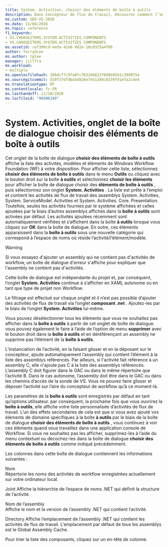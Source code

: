 ```yaml
---
title: System. Activities, choisir des éléments de boîte à outils
description: Dans Concepteur de flux de travail, Découvrez comment l’onglet System. Activities affiche la liste des activités, modèles et éléments de Windows Workflow Foundation (WF) à votre disposition.
ms.custom: SEO-VS-2020
ms.date: 11/04/2016
ms.topic: reference
f1_keywords:
- VS.CHOOSEITEMS.SYSTEM.ACTIVITIES_COMPONENTS
- VS.CHOOSEITEMS.SYSTEM.ACTIVITIES COMPONENTS
ms.assetid: cef390cd-eeda-42e6-9d2e-18c8325a4f06
author: TerryGLee
ms.author: tglee
manager: jillfra
ms.workload:
- multiple
ms.openlocfilehash: 280dcf7c9fe07c7b3266822f0d8b92b1c399075e
ms.sourcegitcommit: d10f37dfdba5d826e7451260c8370fd1efa2c4e4
ms.translationtype: MT
ms.contentlocale: fr-FR
ms.lasthandoff: 12/10/2020
ms.locfileid: "96996199"
---
```

# <a name="systemactivities-tab-choose-toolbox-items-dialog-box"></a>System. Activities, onglet de la boîte de dialogue choisir des éléments de boîte à outils

Cet onglet de la boîte de dialogue **choisir des éléments de boîte à outils** affiche la liste des activités, modèles et éléments de Windows Workflow Foundation (WF) à votre disposition. Pour afficher cette liste, sélectionnez **choisir des éléments de boîte à outils** dans le menu **Outils** ou cliquez avec le bouton droit sur la boîte **à outils** et sélectionnez **choisir les éléments** pour afficher la boîte de dialogue choisir des **éléments de boîte à outils** , puis sélectionnez son onglet **System. Activities** . La liste est prête à l’emploi et contient les activités de flux de travail des assemblys System. Activities, System. ServiceModel. Activities et System. Activities. Core. Presentation. Toutefois, seules les activités fournies par le système affichées et celles ajoutées par le biais d’autres assemblys affichés dans la **boîte à outils** sont activées par défaut. Les activités ajoutées récemment sont automatiquement vérifiées et s’affichent dans la boîte **à outils** lorsque vous cliquez sur **OK** dans la boîte de dialogue. En outre, ces éléments apparaissent dans la **boîte à outils** sous une nouvelle catégorie qui correspond à l’espace de noms où réside l’activité/l’élément/modèle.

> [!WARNING]
> Si vous essayez d'ajouter un assembly qui ne contient pas d'activités de workflow, un boîte de dialogue d'erreur s'affiche pour expliquer que l'assembly ne contient pas d'activités.

Cette boîte de dialogue est indépendante du projet et, par conséquent, l’onglet **System. Activities** continue à s’afficher en XAML autonome ou en tant que type de projet non Workflow.

Le filtrage est effectué sur chaque onglet et il n’est pas possible d’ajouter des activités de flux de travail via l’onglet **composant .net** . Ajoutez-les par le biais de l’onglet **System. Activities** lui-même.

Vous pouvez désélectionner tous les éléments que vous ne souhaitez pas afficher dans la **boîte à outils** à partir de cet onglet de boîte de dialogue. vous pouvez également le faire à l’aide de l’option de menu **supprimer** avec le bouton droit dans la **boîte à outils** et en déréférençant un assembly ne supprime pas l’élément de la **boîte à outils**.

L’instanciation de l’activité, en la faisant glisser et en la déposant sur le concepteur, ajoute automatiquement l’assembly qui contient l’élément à la liste des assemblys référencés. Par ailleurs, si l'activité fait référence à un assembly C, elle n'ajoute pas C à la liste des assemblys référencés. L’assembly C doit figurer dans le GAC ou dans le même répertoire que l’activité B. Dans le cas autonome, l’assembly doit être dans le GAC ou dans les chemins d’accès de la sonde de VS. Vous ne pouvez faire glisser et déposer l’activité sur l’aire du concepteur de workflow qu’à ce moment-là.

Les paramètres de la **boîte à outils** sont enregistrés par défaut en tant qu’options utilisateur. par conséquent, la prochaine fois que vous ouvrirez la **boîte à outils**, elle affiche votre liste personnalisée d’activités de flux de travail. L’un des effets secondaires de cela est que si vous avez ajouté vos éléments de domaine spécifiques à la boîte **à outils** par le biais de la boîte de dialogue **choisir des éléments de boîte à outils** , vous continuez à voir ces éléments quand vous travaillez dans une application console de Workflow. Si vous ne souhaitez pas les afficher, supprimez-les à l’aide du menu contextuel ou décochez-les dans la boîte de dialogue **choisir des éléments de boîte à outils** comme indiqué précédemment.

Les colonnes dans cette boîte de dialogue contiennent les informations suivantes :

Nom\
Répertorie les noms des activités de workflow enregistrées actuellement sur votre ordinateur local.

Joint
Affiche la hiérarchie de l’espace de noms .NET qui définit la structure de l’activité.

Nom de l’assembly \
Affiche le nom et la version de l’assembly .NET qui contient l’activité.

Directory
Affiche l’emplacement de l’assembly .NET qui contient les activités de flux de travail. L'emplacement par défaut de tous les assemblys est le Global Assembly Cache.

Pour trier la liste des composants, cliquez sur un en-tête de colonne.
